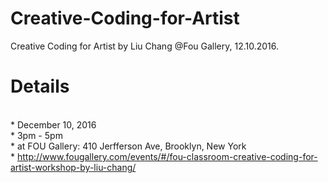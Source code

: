 # Creative-Coding-for-Artist
Creative Coding for Artist by Liu Chang @Fou Gallery, 12.10.2016. 

# Details
<br> *  December 10, 2016
<br> *  3pm - 5pm
<br> *  at FOU Gallery: 410 Jerfferson Ave, Brooklyn, New York
<br> *  http://www.fougallery.com/events/#/fou-classroom-creative-coding-for-artist-workshop-by-liu-chang/
